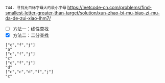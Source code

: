 
`744. 寻找比目标字母大的最小字母` https://leetcode-cn.com/problems/find-smallest-letter-greater-than-target/solution/xun-zhao-bi-mu-biao-zi-mu-da-de-zui-xiao-lhm7/
- [ ] 方法一：线性查找
- [x] 方法二：二分查找

```
["c","f","j"]
"a"
["c","f","j"]
"c"
["c","f","j"]
"d"
["c","c","d","f","j"]
"c"
```
